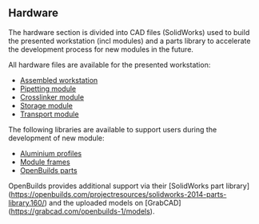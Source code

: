  ## Hardware

The hardware section is divided into CAD files (SolidWorks) used to build the presented workstation (incl modules) and a parts library to accelerate the development process for new modules in the future.

All hardware files are available for the presented workstation:

 * [Assembled workstation](workstation)
 * [Pipetting module](modulePipetting)  
 * [Crosslinker module](moduleCrosslinker)
 * [Storage module](moduleStorage)
 * [Transport module](moduleTransport)

The following libraries are available to support users during the development of new module:

 * [Aluminium profiles](profiles)
 * [Module frames](moduleFrame)
 * [OpenBuilds parts](OpenBuilds)

OpenBuilds provides additional support via their [SolidWorks part library]  (https://openbuilds.com/projectresources/solidworks-2014-parts-library.160/) and the uploaded models on [GrabCAD] (https://grabcad.com/openbuilds-1/models).
